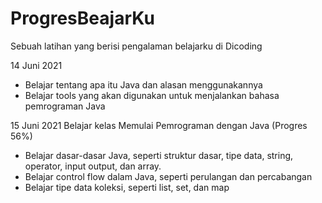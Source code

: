 # ProgresBeajarKu
Sebuah latihan yang berisi pengalaman belajarku di Dicoding

14 Juni 2021
* Belajar tentang apa itu Java dan alasan menggunakannya
* Belajar tools yang akan digunakan untuk menjalankan bahasa pemrograman Java

15 Juni 2021
Belajar kelas Memulai Pemrograman dengan Java (Progres 56%)
* Belajar dasar-dasar Java, seperti struktur dasar, tipe data, string, operator, input output, dan array.
* Belajar control flow dalam Java, seperti perulangan dan percabangan
* Belajar tipe data koleksi, seperti list, set, dan map
